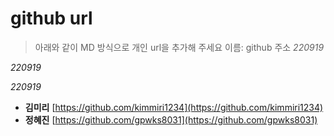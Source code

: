 # github url
> 아래와 같이 MD 방식으로 개인 url을 추가해 주세요
> 이름: github 주소
_220919_

_220919_

_220919_
* **김미리** [https://github.com/kimmiri1234](https://github.com/kimmiri1234)
* **정혜진** [https://github.com/gpwks8031](https://github.com/gpwks8031)
